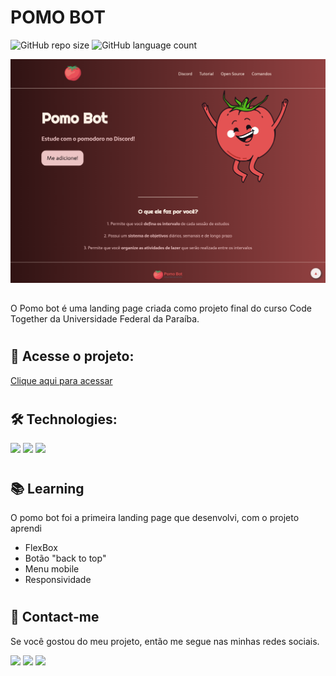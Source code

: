 # POMO BOT 

![GitHub repo size](https://img.shields.io/github/repo-size/anafts/Pomobot-landing-page?style=for-the-badge)
![GitHub language count](https://img.shields.io/github/languages/count/anafts/Pomobot-landing-page?style=for-the-badge)

![preview](./.github/preview.png)

## 
 O Pomo bot é uma landing page criada como projeto final do curso Code Together da Universidade Federal da Paraíba. 
 
 #

## 🚀 Acesse o projeto:
[Clique aqui para acessar](https://anafts.github.io/Pomobot-landing-page/)
 #


## 🛠️ Technologies: 

<img src="https://img.shields.io/badge/HTML5-E34F26?style=for-the-badge&logo=html5&logoColor=white">
<img src="https://img.shields.io/badge/CSS3-1572B6?style=for-the-badge&logo=css3&logoColor=white">
<img src="https://img.shields.io/badge/JavaScript-F7DF1E?style=for-the-badge&logo=javascript&logoColor=black">


# 

## 📚 Learning

O pomo bot foi a primeira landing page que desenvolvi, com o projeto aprendi 
- FlexBox
- Botão "back to top"
- Menu mobile
- Responsividade

#

## 💌 Contact-me
Se você gostou do meu projeto, então me segue nas minhas redes sociais. 

<a href="https://www.linkedin.com/in/ana-freitas-794b3523b/" target="_blank"><img src="https://img.shields.io/badge/-LinkedIn-%230077B5?style=for-the-badge&logo=linkedin&logoColor=white" target="_blank"></a>
  <a href="https://www.instagram.com/_beafts/" target="_blank"><img src="https://img.shields.io/badge/-Instagram-%23E4405F?style=for-the-badge&logo=instagram&logoColor=white" target="_blank"></a>
   <a href="https://www.behance.net/anafts" target="_blank"><img src="https://img.shields.io/badge/-Behance-blue?style=for-the-badge&logo=behance&logoColor=white" target="_blank"></a>

